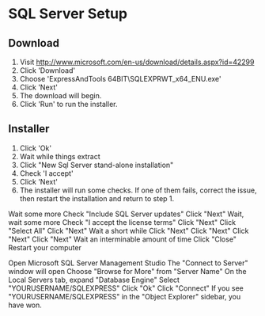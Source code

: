 # SQL Server Setup

## Download

1. Visit http://www.microsoft.com/en-us/download/details.aspx?id=42299
2. Click 'Download'
3. Choose 'ExpressAndTools 64BIT\SQLEXPRWT_x64_ENU.exe'
4. Click 'Next'
5. The download will begin.
6. Click 'Run' to run the installer.

## Installer

1. Click 'Ok'
2. Wait while things extract
3. Click "New Sql Server stand-alone installation"
4. Check 'I accept'
5. Click 'Next'
6. The installer will run some checks.  If one of them fails, correct the issue, then restart the installation and return to step 1.

Wait some more
Check "Include SQL Server updates"
Click "Next"
Wait, wait some more
Check "I accept the license terms"
Click "Next"
Click "Select All"
Click "Next"
Wait a short while
Click "Next"
Click "Next"
Click "Next"
Click "Next"
Wait an interminable amount of time
Click "Close"
Restart your computer

Open Microsoft SQL Server Management Studio
The "Connect to Server" window will open
Choose "Browse for More" from "Server Name"
On the Local Servers tab, expand "Database Engine"
Select "YOURUSERNAME/SQLEXPRESS"
Click "Ok"
Click "Connect"
If you see "YOURUSERNAME/SQLEXPRESS" in the "Object Explorer" sidebar, you have won.

